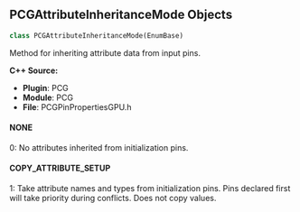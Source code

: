 ## PCGAttributeInheritanceMode Objects

```python
class PCGAttributeInheritanceMode(EnumBase)
```

Method for inheriting attribute data from input pins.

**C++ Source:**

- **Plugin**: PCG
- **Module**: PCG
- **File**: PCGPinPropertiesGPU.h

<a id="unreal.PCGAttributeInheritanceMode.NONE"></a>

#### NONE

0: No attributes inherited from initialization pins.

<a id="unreal.PCGAttributeInheritanceMode.COPY_ATTRIBUTE_SETUP"></a>

#### COPY_ATTRIBUTE_SETUP

1: Take attribute names and types from initialization pins. Pins declared first will take priority during conflicts. Does not copy values.

<a id="unreal.PCGWorldQueryFilterByTag"></a>